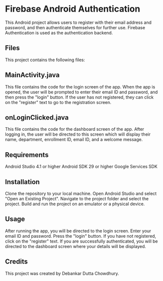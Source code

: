 # Firebase Android Authentication
This Android project allows users to register with their email address and password, and then authenticate themselves for further use. Firebase Authentication is used as the authentication backend.

## Files
This project contains the following files:

## MainActivity.java
This file contains the code for the login screen of the app. When the app is opened, the user will be prompted to enter their email ID and password, and then press the "login" button. If the user has not registered, they can click on the "register" text to go to the registration screen.

## onLoginClicked.java
This file contains the code for the dashboard screen of the app. After logging in, the user will be directed to this screen which will display their name, department, enrollment ID, email ID, and a welcome message.

## Requirements
Android Studio 4.1 or higher
Android SDK 29 or higher
Google Services SDK

## Installation
Clone the repository to your local machine.
Open Android Studio and select "Open an Existing Project".
Navigate to the project folder and select the project.
Build and run the project on an emulator or a physical device.
## Usage
After running the app, you will be directed to the login screen.
Enter your email ID and password.
Press the "login" button. If you have not registered, click on the "register" text.
If you are successfully authenticated, you will be directed to the dashboard screen where your details will be displayed.

## Credits
This project was created by Debankar Dutta Chowdhury.
